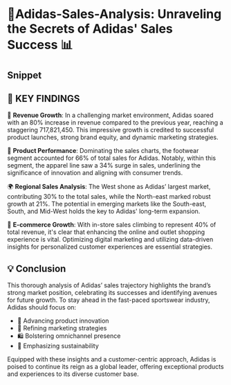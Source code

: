# 🌟Adidas-Sales-Analysis: Unraveling the Secrets of Adidas' Sales Success 📊
## Snippet

## 📌 KEY FINDINGS
🚀 **Revenue Growth**: In a challenging market environment, Adidas soared with an 80% increase in revenue compared to the previous year, reaching a staggering 717,821,450. This impressive growth is credited to successful product launches, strong brand equity, and dynamic marketing strategies.

👟 **Product Performance**: Dominating the sales charts, the footwear segment accounted for 66% of total sales for Adidas. Notably, within this segment, the apparel line saw a 34% surge in sales, underlining the significance of innovation and aligning with consumer trends.

🌍 **Regional Sales Analysis**: The West shone as Adidas’ largest market, contributing 30% to the total sales, while the North-east marked robust growth at 21%. The potential in emerging markets like the South-east, South, and Mid-West holds the key to Adidas' long-term expansion.

📱 **E-commerce Growth**: With in-store sales climbing to represent 40% of total revenue, it's clear that enhancing the online and outlet shopping experience is vital. Optimizing digital marketing and utilizing data-driven insights for personalized customer experiences are essential strategies.

## 💡 Conclusion
This thorough analysis of Adidas’ sales trajectory highlights the brand’s strong market position, celebrating its successes and identifying avenues for future growth. To stay ahead in the fast-paced sportswear industry, Adidas should focus on:

  - 🔧 Advancing product innovation
  - 🎯 Refining marketing strategies
  - 🛍️ Bolstering omnichannel presence
  - 🌱 Emphasizing sustainability

Equipped with these insights and a customer-centric approach, Adidas is poised to continue its reign as a global leader, offering exceptional products and experiences to its diverse customer base.
